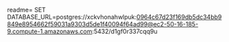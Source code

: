 readme= 
SET DATABASE_URL=postgres://xckvhonahwlpuk:0964c67d23f169db5dc34bb9849e8954662f59031a9303d5de1f40094f64ad99@ec2-50-16-185-9.compute-1.amazonaws.com:5432/d1gf0r337cqq9u